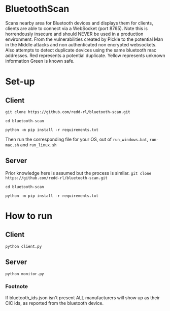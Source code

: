 # BluetoothScan
Scans nearby area for Bluetooth devices and displays them for clients, clients are able to connect via a WebSocket (port 8765).
Note this is horrendously insecure and should NEVER be used in a production environment. From the vulnerabilities created by Pickle to the potential Man in the Middle attacks and non authenticated non encrypted websockets.
Also attempts to detect duplicate devices using the same bluetooth mac addresses.
Red represents a potential duplicate.
Yellow represents unknown information
Green is known safe.

# Set-up
## Client
`git clone https://github.com/redd-rl/bluetooth-scan.git`

`cd bluetooth-scan`

`python -m pip install -r requirements.txt`

Then run the corresponding file for your OS, out of `run_windows.bat`, `run-mac.sh` and `run_linux.sh`
## Server
Prior knowledge here is assumed but the process is similar.
`git clone https://github.com/redd-rl/bluetooth-scan.git`

`cd bluetooth-scan`

`python -m pip install -r requirements.txt`

# How to run
## Client
`python client.py`
##  Server
`python monitor.py`

### Footnote
If bluetooth_ids.json isn't present ALL manufacturers will show up as their CIC ids, as reported from the bluetooth device.
